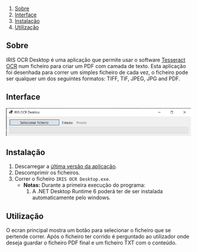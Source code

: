 1. [Sobre](#sobre)
2. [Interface](#interface)
3. [Instalação](#instalação)
4. [Utilização](#utilização)

## Sobre

IRIS OCR Desktop é uma aplicação que permite usar o software [Tesseract OCR](https://tesseract-ocr.github.io/) num ficheiro para criar um PDF com camada de texto.
Esta aplicação foi desenhada para correr um simples ficheiro de cada vez, o ficheiro pode ser qualquer um dos seguintes formatos: TIFF, TIF, JPEG, JPG and PDF.

## Interface

![Main Screen Form](./images/main-screen.png)


## Instalação

1. Descarregar a [última versão da aplicação](https://github.com/stjiris/ocr-desktop/releases/).
2. Descomprimir os ficheiros.
3. Correr o ficheiro `IRIS OCR Desktop.exe`.
    - **Notas:** Durante a primeira execução do programa:
        1. A .NET Desktop Runtime 6 poderá ter de ser instalada automaticamente pelo windows.

## Utilização

O ecran principal mostra um botão para selecionar o ficheiro que se pertende correr. Após o ficheiro ter corrido é perguntado ao utilizador onde deseja guardar o ficheiro PDF final e um ficheiro TXT com o conteúdo.
